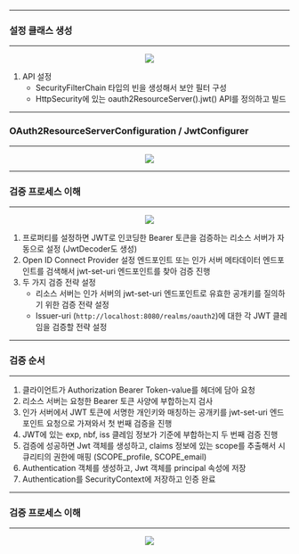 -----
### 설정 클래스 생성
-----
<div align="center">
<img src="https://github.com/user-attachments/assets/a678fac7-4bd1-4937-9a16-2297d13b51e1">
</div>

1. API 설정
   - SecurityFilterChain 타입의 빈을 생성해서 보안 필터 구성
   - HttpSecurity에 있는 oauth2ResourceServer().jwt() API를 정의하고 빌드

-----
### OAuth2ResourceServerConfiguration / JwtConfigurer
-----
<div align="center">
<img src="https://github.com/user-attachments/assets/2f2f8368-3e4c-4ad4-82c2-dccc00e00b88">
</div>

-----
### 검증 프로세스 이해
-----
<div align="center">
<img src="https://github.com/user-attachments/assets/cffedd76-66db-4b81-b2de-91007695ea52">
</div>

1. 프로퍼티를 설정하면 JWT로 인코딩한 Bearer 토큰을 검증하는 리소스 서버가 자동으로 설정 (JwtDecoder도 생성)
2. Open ID Connect Provider 설정 엔드포인트 또는 인가 서버 메타데이터 엔드포인트를 검색해서 jwt-set-uri 엔드포인트를 찾아 검증 진행
3. 두 가지 검증 전략 설정
   - 리소스 서버는 인가 서버의 jwt-set-uri 엔드포인트로 유효한 공개키를 질의하기 위한 검증 전략 설정
   - Issuer-uri (```http://localhost:8080/realms/oauth2```)에 대한 각 JWT 클레임을 검증할 전략 설정

-----
### 검증 순서
-----
1. 클라이언트가 Authorization Bearer Token-value를 헤더에 담아 요청
2. 리소스 서버는 요청한 Bearer 토큰 사양에 부합하는지 검사
3. 인가 서버에서 JWT 토큰에 서명한 개인키와 매칭하는 공개키를 jwt-set-uri 엔드포인트 요청으로 가져와서 첫 번째 검증을 진행
4. JWT에 있는 exp, nbf, iss 클레임 정보가 기준에 부합하는지 두 번째 검증 진행
5. 검증에 성공하면 Jwt 객체를 생성하고, claims 정보에 있는 scope를 추출해서 시큐리티의 권한에 매핑 (SCOPE_profile, SCOPE_email)
6. Authentication 객체를 생성하고, Jwt 객체를 principal 속성에 저장
7. Authentication를 SecurityContext에 저장하고 인증 완료

-----
### 검증 프로세스 이해
-----
<div align="center">
<img src="https://github.com/user-attachments/assets/9b7b3597-c496-4551-9980-d142dfceb462">
</div>
